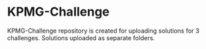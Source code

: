 # KPMG-Challenge
KPMG-Challenge repository is created for uploading solutions for 3 challenges. Solutions uploaded as separate folders.

